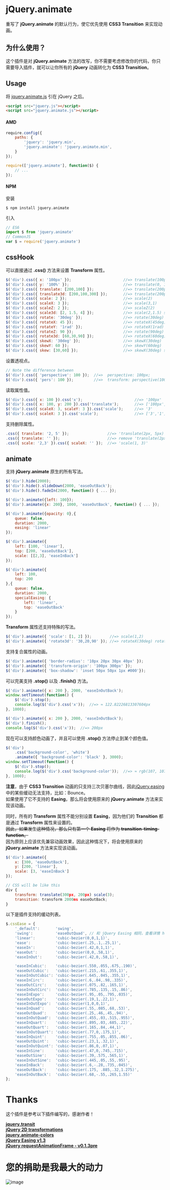 # jQuery.animate

重写了 **jQuery.animate** 的默认行为，使它优先使用 **CSS3 Transition** 来实现动画。


## 为什么使用？

这个插件是对 **jQuery.animate** 方法的改写，你不需要考虑修改你的代码，你只需要导入插件，就可以让你所有的 **jQuery** 动画转化为 **CSS3 Transition**。


## Usage

将 [jquery.animate.js] 引在 jQuery 之后。


``` html
<script src="jquery.js"></script>
<script src="jquery.animate.js"></script>
```

#### AMD

```js
require.config({
	paths: {
		'jquery': 'jquery.min',
		'jquery.animate': 'jquery.animate.min',
	}
});

require(['jquery.animate'], function($) {
	// ...
});
```

#### NPM

安装

```
$ npm install jquery.animate
```

引入

```js
// ES6
import $ from 'jquery.animate'
// CommonJS
var $ = require('jquery.animate')
```

## cssHook

可以直接通过 **.css()** 方法来设置 **Transform** 属性。

``` js
$('div').css({ x: '100px' });                       //=> translate(100px, 0)
$('div').css({ y: '100%' });                        //=> translate(0, 100%)
$('div').css({ translate: [200,100] });             //=> translate(200px, 100px)
$('div').css({ translate3d: [200,100,300] });       //=> translate(200px, 100px) translateZ(300px) 
$('div').css({ scale: 2 });                         //=> scale(2)
$('div').css({ scaleX: 3 });                        //=> scale(3,1)
$('div').css({ scaleZ: 2 });                        //=> scaleZ(2)
$('div').css({ scale3d: [2, 1.5, 4] });             //=> scale(2,1.5) scaleZ(4) 
$('div').css({ rotate: '30deg' });                  //=> rotate(30deg)
$('div').css({ rotateX: 45 });                      //=> rotateX(45deg)
$('div').css({ rotateY: '1rad' });                  //=> rotateX(1rad)
$('div').css({ rotateZ: 90 });                      //=> rotate(90deg)
$('div').css({ rotate3d: [60,30,90] });             //=> rotateX(60deg) rotateY(30deg) rotate(90deg)
$('div').css({ skewX: '30deg' });                   //=> skewX(30deg)
$('div').css({ skewY: 60 });                        //=> skewY(60deg)
$('div').css({ skew: [30,60] });                    //=> skewX(30deg) skewY(60deg)
```

设置透视点。

```js
// Note the difference between
$('div').css({ 'perspective': 100 });  //=>  perspective: 100px;
$('div').css({ 'pers': 100 });         //=>  transform: perspective(100px);
```

读取属性值。

``` js
$('div').css({ x: 100 }).css('x');                       //=> '100px'
$('div').css({ x: 100, y: 200 }).css('translate');       //=> ['100px', '200px']
$('div').css({ scaleX: 3, scaleY: 3 }).css('scale');     //=> '3'
$('div').css({ scaleX: 3 }).css('scale');                //=> ['3','1']
```

支持删除属性。

```js
.css({ translate: '2, 5' });                 //=> 'translate(2px, 5px)'
.css({ translate: '' });                     //=> remove 'translate(2px, 5px)'
.css({ scale: '2,3' }).css({ scaleX: '' });  //=> 'scale(1, 3)'
```


## animate

支持 **jQuery.animate** 原生的所有写法。

```js
$('div').hide(2000);
$('div').hide().slideDown(2000, 'easeOutBack');
$('div').hide().fadeIn(2000, function() { ... });

$('div').animate({left: 100});
$('div').animate({x: 200}, 1000, 'easeOutBack', function() { ... });

$('div').animate({opacity: 0},{
	queue: false,
	duration: 2000,
	easing: 'linear'
});

$('div').animate({
	left: [100, 'linear'],
	top: [200, 'easeOutBack'],
	scale: [[2,3], 'easeInBack']
});

$('div').animate({
	left: 100,
	top: 200
},{
	queue: false,
	duration: 2000,
	specialEasing: {
		left: 'linear',
		top: 'easeOutBack'
	}
});
```

**Transform** 属性还支持特殊的写法。

```js
$('div').animate({ 'scale': [1, 2] });        //=> scale(1,2)
$('div').animate({ 'rotate3d': '30,20,90' }); //=> rotateX(30deg) rotateY(20deg) rotate(90deg)
```

支持复合属性的动画。

```js
$('div').animate({ 'border-radius': '10px 20px 30px 40px' });
$('div').animate({ 'transform-origin': '100px 300px' });
$('div').animate({ 'box-shadow': 'inset 50px 50px 1px #000'});
```

可以完美支持 **.stop()** 以及 **.finish()** 方法。

```js
$('div').animate({ x: 200 }, 2000, 'easeInOutBack');
window.setTimeout(function() {
	$('div').stop();
	console.log($('div').css('x'));  //=> ≈ 122.82226813307604px
}, 1000);
```
```js
$('div').animate({ x: 200 }, 2000, 'easeInOutBack');
$('div').finish();
console.log($('div').css('x'));  //=> 200px
```

现在可以支持颜色动画了，并且可以使用 **.stop()** 方法停止到某个颜色值。

```js
$('div')
	.css('background-color', 'white')
	.animate({ 'background-color': 'black' }, 3000);
window.setTimeout(function() {
    $('div').stop();
    console.log($('div').css('background-color'));  //=> ≈ rgb(107, 107, 107)
}, 1000);
```

**注意**，由于 **CSS3 Transition** 动画的只支持三次贝塞尔曲线，因此[jQuery.easing]中的某些缓动无法支持，比如：Bounce。  
如果使用了它不支持的 **Easing**，那么将会使用原来的 **jQuery.animate** 方法来实现该动画。

同时，所有的 **Transform** 属性不能分别设置 **Easing**，因为他们的 **Transition** 都是通过 **Transform** 属性来设置的。  
~~因此，如果发生这种情况，那么只有第一个 **Easing** 将作为 **transition-timing-function**。~~  
因为原则上应该优先兼容动画效果，因此这种情况下，将会使用原来的 **jQuery.animate** 方法来实现该动画。

```js
$('div').animate({
	x: [300, 'easeOutBack'],
	y: [200, 'linear'],
	scale: [3, 'easeInBack']
});

// CSS will be like this
div {
	transform: translate(300px, 200px) scale(3);
	transition: transform 2000ms easeOutBack;
}
```

以下是插件支持的缓动列表。

```js
$.cssEase = {
    '_default':       'swing',
    'swing':          'easeOutQuad', // 和 jQuery Easing 相同，查看详情 https://github.com/gdsmith/jquery.easing
    'linear':         'cubic-bezier(0,0,1,1)',
    'ease':           'cubic-bezier(.25,.1,.25,1)',
    'easeIn':         'cubic-bezier(.42,0,1,1)',
    'easeOut':        'cubic-bezier(0,0,.58,1)',
    'easeInOut':      'cubic-bezier(.42,0,.58,1)',

    'easeInCubic':    'cubic-bezier(.550,.055,.675,.190)',
    'easeOutCubic':   'cubic-bezier(.215,.61,.355,1)',
    'easeInOutCubic': 'cubic-bezier(.645,.045,.355,1)',
    'easeInCirc':     'cubic-bezier(.6,.04,.98,.335)',
    'easeOutCirc':    'cubic-bezier(.075,.82,.165,1)',
    'easeInOutCirc':  'cubic-bezier(.785,.135,.15,.86)',
    'easeInExpo':     'cubic-bezier(.95,.05,.795,.035)',
    'easeOutExpo':    'cubic-bezier(.19,1,.22,1)',
    'easeInOutExpo':  'cubic-bezier(1,0,0,1)',
    'easeInQuad':     'cubic-bezier(.55,.085,.68,.53)',
    'easeOutQuad':    'cubic-bezier(.25,.46,.45,.94)',
    'easeInOutQuad':  'cubic-bezier(.455,.03,.515,.955)',
    'easeInQuart':    'cubic-bezier(.895,.03,.685,.22)',
    'easeOutQuart':   'cubic-bezier(.165,.84,.44,1)',
    'easeInOutQuart': 'cubic-bezier(.77,0,.175,1)',
    'easeInQuint':    'cubic-bezier(.755,.05,.855,.06)',
    'easeOutQuint':   'cubic-bezier(.23,1,.32,1)',
    'easeInOutQuint': 'cubic-bezier(.86,0,.07,1)',
    'easeInSine':     'cubic-bezier(.47,0,.745,.715)',
    'easeOutSine':    'cubic-bezier(.39,.575,.565,1)',
    'easeInOutSine':  'cubic-bezier(.445,.05,.55,.95)',
    'easeInBack':     'cubic-bezier(.6,-.28,.735,.045)',
    'easeOutBack':    'cubic-bezier(.175, .885,.32,1.275)',
    'easeInOutBack':  'cubic-bezier(.68,-.55,.265,1.55)'
};
```


# Thanks

这个插件是参考以下插件编写的，感谢作者！

[**jquery.transit**](https://github.com/rstacruz/jquery.transit)  
[**jQuery 2D transformations**](https://github.com/heygrady/transform/)  
[**jquery.animate-colors**](https://github.com/MilesOkeefe/jquery.animate-colors)  
[**jQuery Easing v1.3**](http://gsgd.co.uk/sandbox/jquery/easing/)  
[**jQuery requestAnimationFrame - v0.1.3pre**](https://github.com/gnarf37/jquery-requestAnimationFrame)



# 您的捐助是我最大的动力
![image](https://github.com/baijunjie/jquery.animate/blob/master/donations.jpg)


[jquery.animate.js]: https://github.com/baijunjie/jquery.animate/blob/master/jquery.animate.js
[jQuery.easing]: https://github.com/gdsmith/jquery.easing